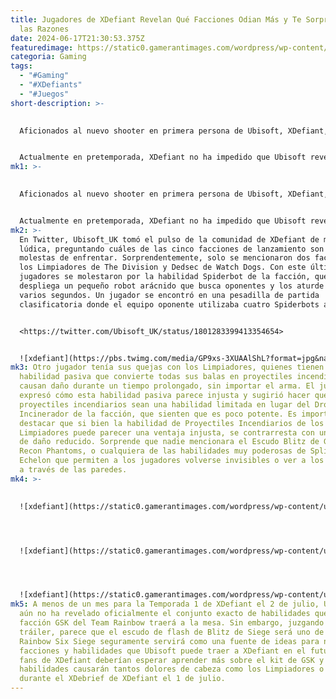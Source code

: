 ```yaml
---
title: Jugadores de XDefiant Revelan Qué Facciones Odian Más y Te Sorprenderán
  las Razones
date: 2024-06-17T21:30:53.375Z
featuredimage: https://static0.gamerantimages.com/wordpress/wp-content/uploads/2024/06/xdefiant-cleaners-1.jpg?q=70&fit=contain&w=1140&h=&dpr=1
categoria: Gaming
tags:
  - "#Gaming"
  - "#XDefiants"
  - "#Juegos"
short-description: >-
  

  Aficionados al nuevo shooter en primera persona de Ubisoft, XDefiant, discuten las habilidades de facción más injustas para enfrentar. XDefiant fue lanzado apenas el mes pasado y es el esperado competidor de Call of Duty de Ubisoft. Los jugadores pueden elegir entre cinco facciones disponibles, cada una proveniente de una de las populares franquicias de Ubisoft, con un total de diez habilidades diferentes para usar en los cinco modos de juego del juego.


  Actualmente en pretemporada, XDefiant no ha impedido que Ubisoft revele la primera temporada del juego en su evento Ubisoft Forward hace unos días. Llegando el 2 de julio, la Temporada 1 de XDefiant introducirá una nueva facción para jugar, GSK, proveniente del otro exitoso FPS multijugador de Ubisoft, Rainbow Six Siege. Clubhouse,
mk1: >-
  

  Aficionados al nuevo shooter en primera persona de Ubisoft, XDefiant, discuten las habilidades de facción más injustas para enfrentar. XDefiant fue lanzado apenas el mes pasado y es el esperado competidor de Call of Duty de Ubisoft. Los jugadores pueden elegir entre cinco facciones disponibles, cada una proveniente de una de las populares franquicias de Ubisoft, con un total de diez habilidades diferentes para usar en los cinco modos de juego del juego.


  Actualmente en pretemporada, XDefiant no ha impedido que Ubisoft revele la primera temporada del juego en su evento Ubisoft Forward hace unos días. Llegando el 2 de julio, la Temporada 1 de XDefiant introducirá una nueva facción para jugar, GSK, proveniente del otro exitoso FPS multijugador de Ubisoft, Rainbow Six Siege. Clubhouse, Daytona y Rockefeller son los nuevos mapas de la Temporada 1, cada uno programado para lanzarse en diferentes puntos del período de tres meses de la temporada. La actualización de la Temporada 1 también agregará tres
mk2: >-
  En Twitter, Ubisoft_UK tomó el pulso de la comunidad de XDefiant de manera
  lúdica, preguntando cuáles de las cinco facciones de lanzamiento son las más
  molestas de enfrentar. Sorprendentemente, solo se mencionaron dos facciones:
  los Limpiadores de The Division y Dedsec de Watch Dogs. Con este último, los
  jugadores se molestaron por la habilidad Spiderbot de la facción, que
  despliega un pequeño robot arácnido que busca oponentes y los aturde durante
  varios segundos. Un jugador se encontró en una pesadilla de partida
  clasificatoria donde el equipo oponente utilizaba cuatro Spiderbots a la vez.


  <https://twitter.com/Ubisoft_UK/status/1801283399413354654>


  ![xdefiant](https://pbs.twimg.com/media/GP9xs-3XUAAlShL?format=jpg&name=small "xdefiant")
mk3: Otro jugador tenía sus quejas con los Limpiadores, quienes tienen una
  habilidad pasiva que convierte todas sus balas en proyectiles incendiarios que
  causan daño durante un tiempo prolongado, sin importar el arma. El jugador
  expresó cómo esta habilidad pasiva parece injusta y sugirió hacer que los
  proyectiles incendiarios sean una habilidad limitada en lugar del Dron
  Incinerador de la facción, que sienten que es poco potente. Es importante
  destacar que si bien la habilidad de Proyectiles Incendiarios de los
  Limpiadores puede parecer una ventaja injusta, se contrarresta con un alcance
  de daño reducido. Sorprende que nadie mencionara el Escudo Blitz de Ghost
  Recon Phantoms, o cualquiera de las habilidades muy poderosas de Splinter Cell
  Echelon que permiten a los jugadores volverse invisibles o ver a los oponentes
  a través de las paredes.
mk4: >-
  

  ![xdefiant](https://static0.gamerantimages.com/wordpress/wp-content/uploads/2024/05/xdefiant-double-weapon-xp-2.jpg?q=49&fit=contain&w=750&h=415&dpr=2 "xdefiant")




  ![xdefiant](https://static0.gamerantimages.com/wordpress/wp-content/uploads/2024/05/xdefiant-new-features.jpg?q=49&fit=contain&w=750&h=415&dpr=2 "xdefiant")




  ![xdefiant](https://static0.gamerantimages.com/wordpress/wp-content/uploads/2024/05/xdefiant-mark-rubin-advice.jpg?q=49&fit=contain&w=750&h=415&dpr=2 "xdefiant")
mk5: A menos de un mes para la Temporada 1 de XDefiant el 2 de julio, Ubisoft
  aún no ha revelado oficialmente el conjunto exacto de habilidades que la
  facción GSK del Team Rainbow traerá a la mesa. Sin embargo, juzgando por el
  tráiler, parece que el escudo de flash de Blitz de Siege será uno de ellos.
  Rainbow Six Siege seguramente servirá como una fuente de ideas para nuevas
  facciones y habilidades que Ubisoft puede traer a XDefiant en el futuro. Los
  fans de XDefiant deberían esperar aprender más sobre el kit de GSK y si sus
  habilidades causarán tantos dolores de cabeza como los Limpiadores o Dedsec,
  durante el XDebrief de XDefiant el 1 de julio.
---
```

